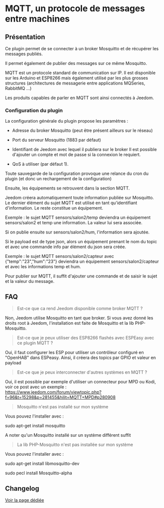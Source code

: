 # MQTT, un protocole de messages entre machines

## Présentation

Ce plugin permet de se connecter à un broker Mosquitto et de récupérer les messages publiés.

Il permet également de publier des messages sur ce même Mosquitto.

MQTT est un protocole standard de communication sur IP. Il est disponible sur les Arduino et ESP8266 mais également utilisé par les plus grosses structures (architectures de messagerie entre applications MQSeries, RabbitMQ ...)

Les produits capables de parler en MQTT sont ainsi connectés à Jeedom.

### Configuration du plugin

La configuration générale du plugin propose les paramètres :

  - Adresse du broker Mosquitto (peut être présent ailleurs sur le réseau)

  - Port du serveur Mosquitto (1883 par défaut)

  - Identifiant de Jeedom avec lequel il publiera sur le broker
  Il est possible d'ajouter un compte et mot de passe si la connexion le requiert.

  - QoS à utiliser (par défaut 1).

Toute sauvegarde de la configuration provoque une relance du cron du plugin (et donc un rechargement de la configuration)

Ensuite, les équipements se retrouvent dans la section MQTT.

Jeedom créera automatiquement toute information publiée sur Mosquitto. Le dernier élément du sujet MQTT est utilisé en tant qu'identifiant d'information. Le reste constitue un équipement.

  Exemple : le sujet MQTT sensors/salon2/temp deviendra un équipement sensors/salon2 et temp une information. La valeur lui sera associée.

  Si on publie ensuite sur sensors/salon2/hum, l'information sera ajoutée.

Si le payload est de type json, alors un équipement prenant le nom du topic et avec une commande info par élément du json sera créée.

  Exemple : le sujet MQTT sensors/salon2/capteur avec {"temp":"23","hum":"23"} deviendra un équipement sensors/salon2/capteur et avec les informations temp et hum.

Pour publier sur MQTT, il suffit d'ajouter une commande et de saisir le sujet et la valeur du message.

## FAQ

>Est-ce que ca rend Jeedom disponible comme broker MQTT ?

Non, Jeedom utilise Mosquitto en tant que broker. Si vous avez donné les droits root à Jeedom, l'installation est faite de Mosquitto et la lib PHP-Mosquitto.

>Est-ce que je peux utiliser des ESP8266 flashés avec ESPEasy avec ce plugin MQTT ?

Oui, il faut configurer les ESP pour utiliser un contrôleur configuré en "OpenHAB" dans ESPeasy. Ainsi, il créera des topics par GPIO et valeur en payload

>Est-ce que je peux interconnecter d'autres systèmes en MQTT ?

Oui, il est possible par exemple d'utiliser un connecteur pour MPD ou Kodi, voir ce post avec un exemple :
https://www.jeedom.com/forum/viewtopic.php?f=96&t=15298&p=281455&hilit=MQTT+MPD#p280908

>Mosquitto n'est pas installé sur mon système

Vous pouvez l'installer avec :

  sudo apt-get install mosquitto

A noter qu'un Mosquitto installé sur un système différent suffit

>La lib PHP-Mosquitto n'est pas installée sur mon système

Vous pouvez l'installer avec :

  sudo apt-get install libmosquitto-dev

  sudo pecl install Mosquitto-alpha


## Changelog

[Voir la page dédiée](changelog.md)

